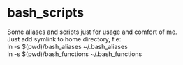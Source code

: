 # bash_scripts

Some aliases and scripts just for usage and comfort of me. <br />
Just add symlink to home directory, f.e: <br />
 ln -s  $(pwd)/bash_aliases ~/.bash_aliases <br />
 ln -s  $(pwd)/bash_functions ~/.bash_functions <br />

 
